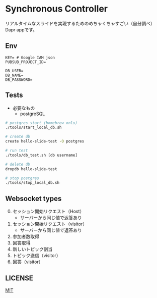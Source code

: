 # Synchronous Controller

リアルタイムなスライドを実現するためのめちゃくちゃすごい（自分調べ）Dapr appです。

## Env

```env
KEY= # Google IAM json
PUBSUB_PROJECT_ID=

DB_USER=
DB_NAME=
DB_PASSWORD=
```

## Tests

- 必要なもの
  - postgreSQL

```bash
# postgres start (homebrew onlu)
./tools/start_local_db.sh

# create db
create hello-slide-test -O postgres

# run test
./tools/db_test.sh [db username]

# delete db
dropdb hello-slide-test

# stop postgres
./tools/stop_local_db.sh
```

## Websocket types

0. セッション開始リクエスト（Host）
   - サーバーから同じ値で返答あり
1. セッション開始リクエスト（visitor）
   - サーバーから同じ値で返答あり
2. 参加者数取得
3. 回答取得
4. 新しいトピック割当
5. トピック送信（visitor）
6. 回答（visitor）

## LICENSE

[MIT](./LICENSE)
